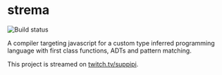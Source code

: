 # strema

![Build status](https://gitlab.com/gilmi/strema/badges/master/pipeline.svg?job=pipeline)

A compiler targeting javascript for a custom type inferred programming language with first class functions, ADTs and pattern matching.

This project is streamed on [twitch.tv/suppipi](https://twitch.tv/suppipi).
